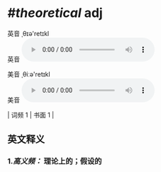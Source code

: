 # ***\#theoretical*** adj
英音 ˌθɪə'retɪkl  
英音
<audio src="./media/theoretical-B.aac" controls="controls"></audio>

美音 ˌθiːə'retɪkl  
美音
<audio src="./media/theoretical.aac" controls="controls"></audio>



| 词频 1 | 书面 1 |  

英文释义
---
### 1.*高义频：* **理论上的；假设的**  


